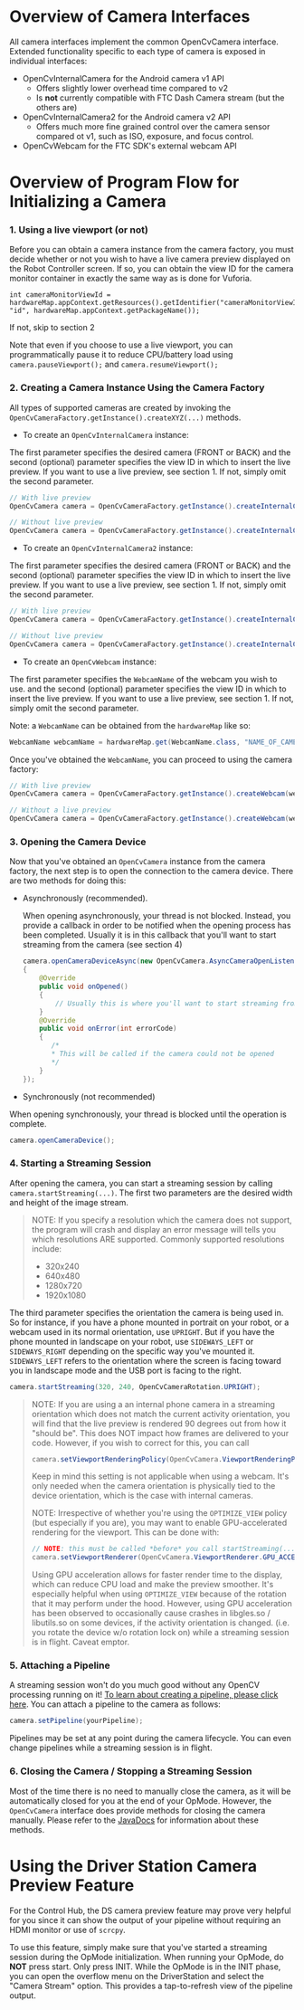# Overview of Camera Interfaces

All camera interfaces implement the common OpenCvCamera interface. Extended functionality specific to each type of camera is exposed in individual interfaces:
 - OpenCvInternalCamera for the Android camera v1 API
   - Offers slightly lower overhead time compared to v2
   - Is **not** currently compatible with FTC Dash Camera stream (but the others are)
 - OpenCvInternalCamera2 for the Android camera v2 API
   - Offers much more fine grained control over the camera sensor compared ot v1, such as ISO, exposure, and focus control.
 - OpenCvWebcam for the FTC SDK's external webcam API

# Overview of Program Flow for Initializing a Camera

### 1. Using a live viewport (or not)

Before you can obtain a camera instance from the camera factory, you must decide whether or not you wish to have a live camera preview displayed on the Robot Controller screen. If so, you can obtain the view ID for the camera monitor container in exactly the same way as is done for Vuforia.
```
int cameraMonitorViewId = hardwareMap.appContext.getResources().getIdentifier("cameraMonitorViewId", "id", hardwareMap.appContext.getPackageName());
```
If not, skip to section 2

Note that even if you choose to use a live viewport, you can programmatically pause it to reduce CPU/battery load using `camera.pauseViewport();` and `camera.resumeViewport();`

### 2. Creating a Camera Instance Using the Camera Factory

All types of supported cameras are created by invoking the `OpenCvCameraFactory.getInstance().createXYZ(...)` methods.

 - To create an `OpenCvInternalCamera` instance:

 The first parameter specifies the desired camera (FRONT or BACK) and the second (optional) parameter specifies the view ID in which to insert the live preview. If you want to use a live preview, see section 1. If not, simply omit the second parameter.
 ```java
 // With live preview
 OpenCvCamera camera = OpenCvCameraFactory.getInstance().createInternalCamera(OpenCvInternalCamera.CameraDirection.BACK, cameraMonitorViewId);

 // Without live preview
 OpenCvCamera camera = OpenCvCameraFactory.getInstance().createInternalCamera(OpenCvInternalCamera.CameraDirection.BACK);
 ```
 - To create an `OpenCvInternalCamera2` instance:

 The first parameter specifies the desired camera (FRONT or BACK) and the second (optional) parameter specifies the view ID in which to insert the live preview. If you want to use a live preview, see section 1. If not, simply omit the second parameter.
 ```java
 // With live preview
 OpenCvCamera camera = OpenCvCameraFactory.getInstance().createInternalCamera2(OpenCvInternalCamera2.CameraDirection.BACK, cameraMonitorViewId);

 // Without live preview
 OpenCvCamera camera = OpenCvCameraFactory.getInstance().createInternalCamera2(OpenCvInternalCamera2.CameraDirection.BACK);
 ```

 - To create an `OpenCvWebcam` instance:

 The first parameter specifies the `WebcamName` of the webcam you wish to use. and the second (optional) parameter specifies the view ID in which to insert the live preview. If you want to use a live preview, see section 1. If not, simply omit the second parameter.

 Note: a `WebcamName` can be obtained from the `hardwareMap` like so:
 ```java
 WebcamName webcamName = hardwareMap.get(WebcamName.class, "NAME_OF_CAMERA_IN_CONFIG_FILE")
 ```

 Once you've obtained the `WebcamName`, you can proceed to using the camera factory:
 ```java
 // With live preview
 OpenCvCamera camera = OpenCvCameraFactory.getInstance().createWebcam(webcamName, cameraMonitorViewId);

 // Without a live preview
 OpenCvCamera camera = OpenCvCameraFactory.getInstance().createWebcam(webcamName);
 ```

### 3. Opening the Camera Device

Now that you've obtained an `OpenCvCamera` instance from the camera factory, the next step is to open the connection to the camera device. There are two methods for doing this:
 - Asynchronously (recommended).

   When opening asynchronously, your thread is not blocked. Instead, you provide a callback in order to be notified when the opening process has been completed. Usually it is in this callback that you'll want to start streaming from the camera (see section 4)

     ```java
     camera.openCameraDeviceAsync(new OpenCvCamera.AsyncCameraOpenListener()
     {
         @Override
         public void onOpened()
         {
             // Usually this is where you'll want to start streaming from the camera (see section 4)
         }
         @Override
         public void onError(int errorCode)
         {
            /*
            * This will be called if the camera could not be opened
            */
         }
     });
     ```
 - Synchronously (not recommended)

 When opening synchronously, your thread is blocked until the operation is complete.

 ```java
 camera.openCameraDevice();
 ```

### 4. Starting a Streaming Session

After opening the camera, you can start a streaming session by calling `camera.startStreaming(...)`. The first two parameters are the desired width and height of the image stream.

> NOTE: If you specify a resolution which the camera does not support, the program will crash and display an error message will tells you which resolutions ARE supported.
> Commonly supported resolutions include:
>  - 320x240
>  - 640x480
>  - 1280x720
>  - 1920x1080

The third parameter specifies the orientation the camera is being used in. So for instance, if you have a phone mounted in portrait on your robot, or a webcam used in its normal orientation, use `UPRIGHT`. But if you have the phone mounted in landscape on your robot, use `SIDEWAYS_LEFT` or `SIDEWAYS_RIGHT` depending on the specific way you've mounted it. `SIDEWAYS_LEFT` refers to the orientation where the screen is facing toward you in landscape mode and the USB port is facing to the right.
```java
camera.startStreaming(320, 240, OpenCvCameraRotation.UPRIGHT);
```

> NOTE: If you are using a an internal phone camera in a streaming orientation which does not match the current activity orientation, you will find that the live preview is rendered 90 degrees out from how it "should be". This does NOT impact how frames are delivered to your code. However, if you wish to correct for this, you can call
> ```java
> camera.setViewportRenderingPolicy(OpenCvCamera.ViewportRenderingPolicy.OPTIMIZE_VIEW);
> ```
> Keep in mind this setting is not applicable when using a webcam. It's only needed when the camera orientation is physically tied to the device orientation, which is the case with internal cameras.
>
> NOTE: Irrespective of whether you're using the `OPTIMIZE_VIEW` policy (but especially if you are), you may want to enable GPU-accelerated rendering for the viewport. This can be done with:
> ```java
> // NOTE: this must be called *before* you call startStreaming(...)
> camera.setViewportRenderer(OpenCvCamera.ViewportRenderer.GPU_ACCELERATED);
> ```
> Using GPU acceleration allows for faster render time to the display, which can reduce CPU load and make the preview smoother. It's especially helpful when using `OPTIMIZE_VIEW` because of the rotation that it may perform under the hood.
> However, using GPU acceleration has been observed to occasionally cause crashes in libgles.so / libutils.so on some devices, if the activity orientation is changed. (i.e. you rotate the device w/o rotation lock on) while a streaming session is in flight. Caveat emptor.

### 5. Attaching a Pipeline

A streaming session won't do you much good without any OpenCV processing running on it! [To learn about creating a pipeline, please click here](pipelines_overview.md).
You can attach a pipeline to the camera as follows:
```java
camera.setPipeline(yourPipeline);
```

Pipelines may be set at any point during the camera lifecycle. You can even change pipelines while a streaming session is in flight.

### 6. Closing the Camera / Stopping a Streaming Session

Most of the time there is no need to manually close the camera, as it will be automatically closed for you at the end of your OpMode. However, the `OpenCvCamera` interface does provide methods for closing the camera manually. Please refer to the [JavaDocs](https://javadoc.io/doc/org.openftc/easyopencv/latest/org/openftc/easyopencv/OpenCvCamera.html) for information about these methods.

# Using the Driver Station Camera Preview Feature

For the Control Hub, the DS camera preview feature may prove very helpful for you since it can show the output of your pipeline without requiring an HDMI monitor or use of `scrcpy`.

To use this feature, simply make sure that you've started a streaming session during the OpMode initialization. When running your OpMode, do **NOT** press start. Only press INIT. While the OpMode is in the INIT phase, you can open the overflow menu on the DriverStation and select the "Camera Stream" option. This provides a tap-to-refresh view of the pipeline output.

